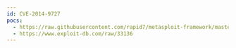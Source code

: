 ```yaml
---
id: CVE-2014-9727
pocs:
  - https://raw.githubusercontent.com/rapid7/metasploit-framework/master/modules/exploits/linux/http/fritzbox_echo_exec.rb
  - https://www.exploit-db.com/raw/33136
---
```

